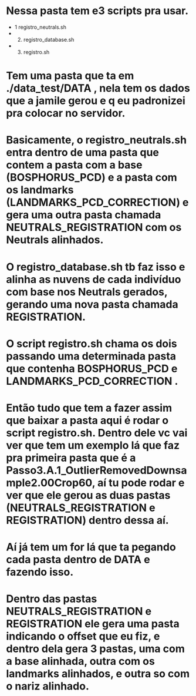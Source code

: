 # Nessa pasta tem e3 scripts pra usar.  
 - 1 registro_neutrals.sh
 - 2. registro_database.sh
 - 3. registro.sh

# Tem uma pasta que ta em  ./data_test/DATA ,  nela tem os dados que a jamile gerou e q eu padronizei pra colocar no servidor. 

# Basicamente, o registro_neutrals.sh   entra dentro de uma pasta que contem a pasta com a base (BOSPHORUS_PCD) e a pasta com os landmarks (LANDMARKS_PCD_CORRECTION) e gera uma outra pasta chamada  NEUTRALS_REGISTRATION com os Neutrals alinhados.  

# O registro_database.sh tb faz isso  e alinha as nuvens de cada indivíduo com base nos Neutrals gerados, gerando uma nova pasta chamada  REGISTRATION. 

# O script registro.sh chama os dois passando uma determinada pasta que contenha BOSPHORUS_PCD e LANDMARKS_PCD_CORRECTION . 

# Então tudo que tem a fazer  assim que baixar a pasta aqui  é rodar o script registro.sh.  Dentro dele vc vai ver que tem um exemplo lá que faz pra primeira pasta que é a Passo3.A.1_OutlierRemovedDownsample2.00Crop60,  aí tu pode rodar e ver que ele gerou as duas pastas (NEUTRALS_REGISTRATION e REGISTRATION) dentro dessa aí. 

# Aí já tem um for lá que ta pegando cada pasta dentro de DATA e fazendo isso.

# Dentro das pastas  NEUTRALS_REGISTRATION e REGISTRATION ele gera uma pasta indicando o offset que eu fiz,  e dentro dela gera 3 pastas, uma com a base alinhada, outra com os landmarks alinhados, e outra so com o nariz alinhado.

